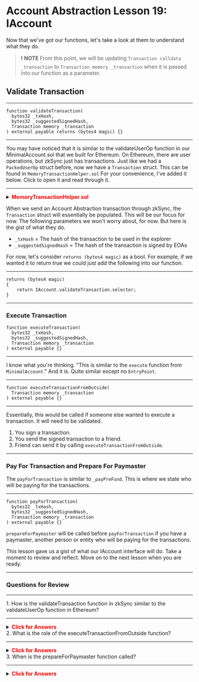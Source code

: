 # Account Abstraction Lesson 19: IAccount

Now that we've got our functions, let's take a look at them to understand what they do.

> ❗ **NOTE** From this point, we will be updating `Transaction calldata _transaction` to `Transaction memory _transaction` when it is passed into our function as a parameter.

## Validate Transaction

---

```solidity
function validateTransaction(
  bytes32 _txHash,
  bytes32 _suggestedSignedHash,
  Transaction memory _transaction
) external payable returns (bytes4 magic) {}
```

---

You may have noticed that it is similar to the validateUserOp function in our MinimalAccount.sol that we built for Ethereum. On Ethereum, there are user operations, but zkSync just has transactions. Just like we had a `PackedUserOp` struct before, now we have a `Transaction` struct. This can be found in `MemoryTransactionHelper.sol` For your convenience, I've added it below. Click to open it and read through it.

---

<details>

**<summary><span style="color:red">MemoryTransactionHelper.sol</span></summary>**

```solidity
/// @notice Structure used to represent a zkSync transaction.
struct Transaction {
  // The type of the transaction.
  uint256 txType;
  // The caller.
  uint256 from;
  // The callee.
  uint256 to;
  // The gasLimit to pass with the transaction.
  // It has the same meaning as Ethereum's gasLimit.
  uint256 gasLimit;
  // The maximum amount of gas the user is willing to pay for a byte of pubdata.
  uint256 gasPerPubdataByteLimit;
  // The maximum fee per gas that the user is willing to pay.
  // It is akin to EIP1559's maxFeePerGas.
  uint256 maxFeePerGas;
  // The maximum priority fee per gas that the user is willing to pay.
  // It is akin to EIP1559's maxPriorityFeePerGas.
  uint256 maxPriorityFeePerGas;
  // The transaction's paymaster. If there is no paymaster, it is equal to 0.
  uint256 paymaster;
  // The nonce of the transaction.
  uint256 nonce;
  // The value to pass with the transaction.
  uint256 value;
  // In the future, we might want to add some
  // new fields to the struct. The `txData` struct
  // is to be passed to account and any changes to its structure
  // would mean a breaking change to these accounts. In order to prevent this,
  // we should keep some fields as "reserved".
  // It is also recommended that their length is fixed, since
  // it would allow easier proof integration (in case we will need
  // some special circuit for preprocessing transactions).
  uint256[4] reserved;
  // The transaction's calldata.
  bytes data;
  // The signature of the transaction.
  bytes signature;
  // The properly formatted hashes of bytecodes that must be published on L1
  // with the inclusion of this transaction. Note, that a bytecode has been published
  // before, the user won't pay fees for its republishing.
  bytes32[] factoryDeps;
  // The input to the paymaster.
  bytes paymasterInput;
  // Reserved dynamic type for the future use-case. Using it should be avoided,
  // But it is still here, just in case we want to enable some additional functionality.
  bytes reservedDynamic;
}
```

</details>

When we send an Account Abstraction transaction through zkSync, the `Transaction` struct will essentially be populated. This will be our focus for now. The following parameters we won't worry about, for now. But here is the gist of what they do.

- `_txHash` = The hash of the transaction to be used in the explorer
- `_suggestedSignedHash` = The hash of the transaction is signed by EOAs

For now, let's consider `returns (bytes4 magic)` as a bool. For example, if we wanted it to return true we could just add the following into our function.

---

```solidity
returns (bytes4 magic)
{
    return IAccount.validateTransaction.selector;
}
```

---

### Execute Transaction

```solidity
function executeTransaction(
  bytes32 _txHash,
  bytes32 _suggestedSignedHash,
  Transaction memory _transaction
) external payable {}
```

---

I know what you're thinking. "This is similar to the `execute` function from `MinimalAccount`." And it is. Quite similar except no `EntryPoint`.

---

```solidity
function executeTransactionFromOutside(
  Transaction memory _transaction
) external payable {}
```

---

Essentially, this would be called if someone else wanted to execute a transaction. It will need to be validated.

1. You sign a transaction.
2. You send the signed transaction to a friend.
3. Friend can send it by calling `executeTransactionFromOutside`.

---

### Pay For Transaction and Prepare For Paymaster

The `payForTransaction` is similar to `_payPreFund`. This is where we state who will be paying for the transactions.

---

```solidity
function payForTransaction(
  bytes32 _txHash,
  bytes32 _suggestedSignedHash,
  Transaction memory _transaction
) external payable {}
```

`prepareForPaymaster` will be called before `payForTransaction` if you have a paymaster, another person or entity who will be paying for the transactions.

This lesson gave us a gist of what our IAccount interface will do. Take a moment to review and reflect. Move on to the next lesson when you are ready.

---

### Questions for Review

---

<summary>1. How is the validateTransaction function in zkSync similar to the validateUserOp function in Ethereum?</summary>

---

<details>

**<summary><span style="color:red">Click for Answers</span></summary>**

```Solidity
Both functions are used to validate transactions or user operations. In zkSync, the Transaction struct is used instead of the PackedUserOp struct in Ethereum.
```

</details>

<summary>2.  What is the role of the executeTransactionFromOutside function?</summary>

---

<details>

**<summary><span style="color:red">Click for Answers</span></summary>**

```Solidity
This function allows someone else to execute a transaction that has been signed by the original sender.
```

</details>

<summary>3. When is the prepareForPaymaster function called?</summary>

---

<details>

**<summary><span style="color:red">Click for Answers</span></summary>**

```Solidity
It is called before the payForTransaction function if there is a paymaster involved. A paymaster is another person or entity who will be paying for the transactions.
```

</details>
